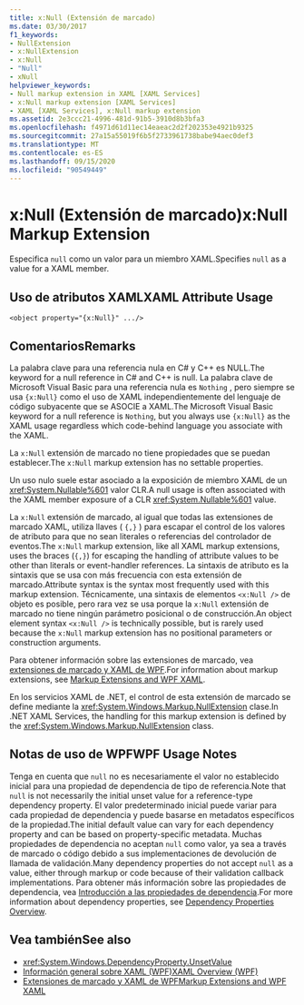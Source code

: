 ```yaml
---
title: x:Null (Extensión de marcado)
ms.date: 03/30/2017
f1_keywords:
- NullExtension
- x:NullExtension
- x:Null
- "Null"
- xNull
helpviewer_keywords:
- Null markup extension in XAML [XAML Services]
- x:Null markup extension [XAML Services]
- XAML [XAML Services], x:Null markup extension
ms.assetid: 2e3ccc21-4996-481d-91b5-3910d8b3bfa3
ms.openlocfilehash: f4971d61d11ec14eaeac2d2f202353e4921b9325
ms.sourcegitcommit: 27a15a55019f6b5f2733961738babe94aec0def3
ms.translationtype: MT
ms.contentlocale: es-ES
ms.lasthandoff: 09/15/2020
ms.locfileid: "90549449"
---
```

# <a name="xnull-markup-extension"></a><span data-ttu-id="a0001-102">x:Null (Extensión de marcado)</span><span class="sxs-lookup"><span data-stu-id="a0001-102">x:Null Markup Extension</span></span>

<span data-ttu-id="a0001-103">Especifica `null` como un valor para un miembro XAML.</span><span class="sxs-lookup"><span data-stu-id="a0001-103">Specifies `null` as a value for a XAML member.</span></span>

## <a name="xaml-attribute-usage"></a><span data-ttu-id="a0001-104">Uso de atributos XAML</span><span class="sxs-lookup"><span data-stu-id="a0001-104">XAML Attribute Usage</span></span>

```xaml
<object property="{x:Null}" .../>
```

## <a name="remarks"></a><span data-ttu-id="a0001-105">Comentarios</span><span class="sxs-lookup"><span data-stu-id="a0001-105">Remarks</span></span>

<span data-ttu-id="a0001-106">La palabra clave para una referencia nula en C# y C++ es NULL.</span><span class="sxs-lookup"><span data-stu-id="a0001-106">The keyword for a null reference in C# and C++ is null.</span></span> <span data-ttu-id="a0001-107">La palabra clave de Microsoft Visual Basic para una referencia nula es `Nothing` , pero siempre se usa `{x:Null}` como el uso de XAML independientemente del lenguaje de código subyacente que se ASOCIE a XAML.</span><span class="sxs-lookup"><span data-stu-id="a0001-107">The Microsoft Visual Basic keyword for a null reference is `Nothing`, but you always use `{x:Null}` as the XAML usage regardless which code-behind language you associate with the XAML.</span></span>

<span data-ttu-id="a0001-108">La `x:Null` extensión de marcado no tiene propiedades que se puedan establecer.</span><span class="sxs-lookup"><span data-stu-id="a0001-108">The `x:Null` markup extension has no settable properties.</span></span>

<span data-ttu-id="a0001-109">Un uso nulo suele estar asociado a la exposición de miembro XAML de un <xref:System.Nullable%601> valor CLR.</span><span class="sxs-lookup"><span data-stu-id="a0001-109">A null usage is often associated with the XAML member exposure of a CLR <xref:System.Nullable%601> value.</span></span>

<span data-ttu-id="a0001-110">La `x:Null` extensión de marcado, al igual que todas las extensiones de marcado XAML, utiliza llaves ( `{,}` ) para escapar el control de los valores de atributo para que no sean literales o referencias del controlador de eventos.</span><span class="sxs-lookup"><span data-stu-id="a0001-110">The `x:Null` markup extension, like all XAML markup extensions, uses the braces (`{,}`) for escaping the handling of attribute values to be other than literals or event-handler references.</span></span> <span data-ttu-id="a0001-111">La sintaxis de atributo es la sintaxis que se usa con más frecuencia con esta extensión de marcado.</span><span class="sxs-lookup"><span data-stu-id="a0001-111">Attribute syntax is the syntax most frequently used with this markup extension.</span></span> <span data-ttu-id="a0001-112">Técnicamente, una sintaxis de elementos `<x:Null />` de objeto es posible, pero rara vez se usa porque la `x:Null` extensión de marcado no tiene ningún parámetro posicional o de construcción.</span><span class="sxs-lookup"><span data-stu-id="a0001-112">An object element syntax `<x:Null />` is technically possible, but is rarely used because the `x:Null` markup extension has no positional parameters or construction arguments.</span></span>

<span data-ttu-id="a0001-113">Para obtener información sobre las extensiones de marcado, vea [extensiones de marcado y XAML de WPF](/dotnet/desktop/wpf/advanced/markup-extensions-and-wpf-xaml).</span><span class="sxs-lookup"><span data-stu-id="a0001-113">For information about markup extensions, see [Markup Extensions and WPF XAML](/dotnet/desktop/wpf/advanced/markup-extensions-and-wpf-xaml).</span></span>

<span data-ttu-id="a0001-114">En los servicios XAML de .NET, el control de esta extensión de marcado se define mediante la <xref:System.Windows.Markup.NullExtension> clase.</span><span class="sxs-lookup"><span data-stu-id="a0001-114">In .NET XAML Services, the handling for this markup extension is defined by the <xref:System.Windows.Markup.NullExtension> class.</span></span>

## <a name="wpf-usage-notes"></a><span data-ttu-id="a0001-115">Notas de uso de WPF</span><span class="sxs-lookup"><span data-stu-id="a0001-115">WPF Usage Notes</span></span>

<span data-ttu-id="a0001-116">Tenga en cuenta que `null` no es necesariamente el valor no establecido inicial para una propiedad de dependencia de tipo de referencia.</span><span class="sxs-lookup"><span data-stu-id="a0001-116">Note that `null` is not necessarily the initial unset value for a reference-type dependency property.</span></span> <span data-ttu-id="a0001-117">El valor predeterminado inicial puede variar para cada propiedad de dependencia y puede basarse en metadatos específicos de la propiedad.</span><span class="sxs-lookup"><span data-stu-id="a0001-117">The initial default value can vary for each dependency property and can be based on property-specific metadata.</span></span> <span data-ttu-id="a0001-118">Muchas propiedades de dependencia no aceptan `null` como valor, ya sea a través de marcado o código debido a sus implementaciones de devolución de llamada de validación.</span><span class="sxs-lookup"><span data-stu-id="a0001-118">Many dependency properties do not accept `null` as a value, either through markup or code because of their validation callback implementations.</span></span> <span data-ttu-id="a0001-119">Para obtener más información sobre las propiedades de dependencia, vea [Introducción a las propiedades de dependencia](/dotnet/desktop/wpf/advanced/dependency-properties-overview).</span><span class="sxs-lookup"><span data-stu-id="a0001-119">For more information about dependency properties, see [Dependency Properties Overview](/dotnet/desktop/wpf/advanced/dependency-properties-overview).</span></span>

## <a name="see-also"></a><span data-ttu-id="a0001-120">Vea también</span><span class="sxs-lookup"><span data-stu-id="a0001-120">See also</span></span>

- <xref:System.Windows.DependencyProperty.UnsetValue>
- [<span data-ttu-id="a0001-121">Información general sobre XAML (WPF)</span><span class="sxs-lookup"><span data-stu-id="a0001-121">XAML Overview (WPF)</span></span>](../fundamentals/xaml.md)
- [<span data-ttu-id="a0001-122">Extensiones de marcado y XAML de WPF</span><span class="sxs-lookup"><span data-stu-id="a0001-122">Markup Extensions and WPF XAML</span></span>](/dotnet/desktop/wpf/advanced/markup-extensions-and-wpf-xaml)
